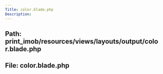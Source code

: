 ```yaml
---
Title: color.blade.php
Description:
---
```


## Path: print_imob/resources/views/layouts/output/color.blade.php
## File: color.blade.php
